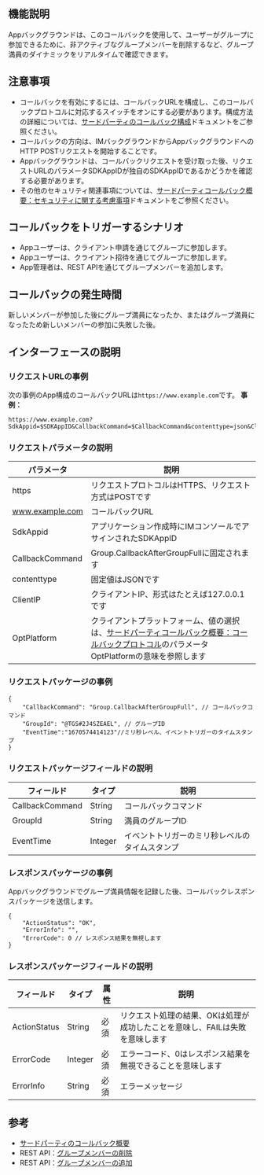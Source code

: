 ## 機能説明
  
Appバックグラウンドは、このコールバックを使用して、ユーザーがグループに参加できるために、非アクティブなグループメンバーを削除するなど、グループ満員のダイナミックをリアルタイムで確認できます。

## 注意事項

- コールバックを有効にするには、コールバックURLを構成し、このコールバックプロトコルに対応するスイッチをオンにする必要があります。構成方法の詳細については、[サードパーティのコールバック構成](https://intl.cloud.tencent.com/document/product/1047/34520)ドキュメントをご参照ください。
- コールバックの方向は、IMバックグラウンドからAppバックグラウンドへのHTTP POSTリクエストを開始することです。
- Appバックグラウンドは、コールバックリクエストを受け取った後、リクエストURLのパラメータSDKAppIDが独自のSDKAppIDであるかどうかを確認する必要があります。
- その他のセキュリティ関連事項については、[サードパーティコールバック概要：セキュリティに関する考慮事項](https://intl.cloud.tencent.com/document/product/1047/34354)ドキュメントをご参照ください。

## コールバックをトリガーするシナリオ

- Appユーザーは、クライアント申請を通じてグループに参加します。
- Appユーザーは、クライアント招待を通じてグループに参加します。
- App管理者は、REST APIを通じてグループメンバーを追加します。

## コールバックの発生時間

新しいメンバーが参加した後にグループ満員になったか、またはグループ満員になったため新しいメンバーの参加に失敗した後。

## インターフェースの説明

### リクエストURLの事例

次の事例のApp構成のコールバックURLは`https://www.example.com`です。
**事例：**

```
https://www.example.com?SdkAppid=$SDKAppID&CallbackCommand=$CallbackCommand&contenttype=json&ClientIP=$ClientIP&OptPlatform=$OptPlatform
```

### リクエストパラメータの説明

| パラメータ     | 説明 |
| --- | --- |
| https | リクエストプロトコルはHTTPS、リクエスト方式はPOSTです |
| www.example.com | コールバックURL |
| SdkAppid | アプリケーション作成時にIMコンソールでアサインされたSDKAppID |
| CallbackCommand | Group.CallbackAfterGroupFullに固定されます |
| contenttype | 固定値はJSONです |
| ClientIP | クライアントIP、形式はたとえば127.0.0.1です |
| OptPlatform | クライアントプラットフォーム、値の選択は、[サードパーティコールバック概要：コールバックプロトコル](https://intl.cloud.tencent.com/document/product/1047/34354)のパラメータOptPlatformの意味を参照します |

### リクエストパッケージの事例

```
{
    "CallbackCommand": "Group.CallbackAfterGroupFull", // コールバックコマンド
    "GroupId": "@TGS#2J4SZEAEL", // グループID
    "EventTime":"1670574414123"//ミリ秒レベル、イベントトリガーのタイムスタンプ		
}
```

### リクエストパッケージフィールドの説明

| フィールド | タイプ | 説明 |
| --- | --- | --- |
| CallbackCommand | String | コールバックコマンド |
| GroupId | String | 満員のグループID |
| EventTime | Integer | イベントトリガーのミリ秒レベルのタイムスタンプ |

### レスポンスパッケージの事例

Appバックグラウンドでグループ満員情報を記録した後、コールバックレスポンスパッケージを送信します。

```
{
    "ActionStatus": "OK",
    "ErrorInfo": "",
    "ErrorCode": 0 // レスポンス結果を無視します
}
```

### レスポンスパッケージフィールドの説明

| フィールド | タイプ | 属性 | 説明 |
| --- | --- | --- | --- |
| ActionStatus | String | 必須 | リクエスト処理の結果、OKは処理が成功したことを意味し、FAILは失敗を意味します |
| ErrorCode | Integer | 必須 | エラーコード、0はレスポンス結果を無視できることを意味します |
| ErrorInfo | String | 必須 | エラーメッセージ |


## 参考

- [サードパーティのコールバック概要](https://intl.cloud.tencent.com/document/product/1047/34354)
- REST API：[グループメンバーの削除](https://intl.cloud.tencent.com/document/product/1047/34949)
- REST API：[グループメンバーの追加](https://intl.cloud.tencent.com/document/product/1047/34921)
